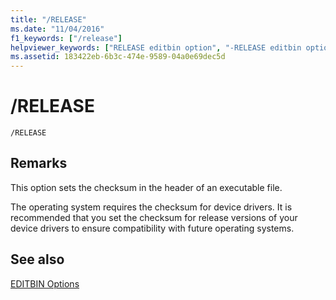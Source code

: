 ```yaml
---
title: "/RELEASE"
ms.date: "11/04/2016"
f1_keywords: ["/release"]
helpviewer_keywords: ["RELEASE editbin option", "-RELEASE editbin option", "/RELEASE editbin option", "checksum setting"]
ms.assetid: 183422eb-6b3c-474e-9589-04a0e69dec5d
---
```

# /RELEASE

```
/RELEASE
```

## Remarks

This option sets the checksum in the header of an executable file.

The operating system requires the checksum for device drivers. It is recommended that you set the checksum for release versions of your device drivers to ensure compatibility with future operating systems.

## See also

[EDITBIN Options](../../build/reference/editbin-options.md)
